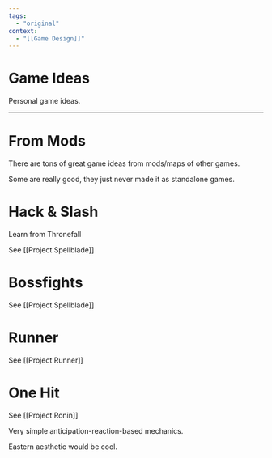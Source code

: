 ```yaml
---
tags:
  - "original"
context:
  - "[[Game Design]]"
---
```


# Game Ideas

Personal game ideas.

---

# From Mods

There are tons of great game ideas from mods/maps of other games.

Some are really good, they just never made it as standalone games.

# Hack & Slash

Learn from Thronefall

See [[Project Spellblade]]

# Bossfights

See [[Project Spellblade]]

# Runner

See [[Project Runner]]

# One Hit

See [[Project Ronin]]

Very simple anticipation-reaction-based mechanics.

Eastern aesthetic would be cool.
